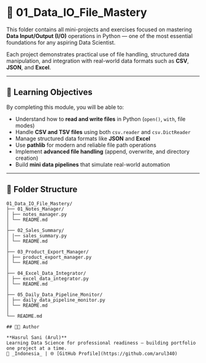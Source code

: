 # 📂 01_Data_IO_File_Mastery

This folder contains all mini-projects and exercises focused on mastering **Data Input/Output (I/O)** operations in Python — one of the most essential foundations for any aspiring Data Scientist.

Each project demonstrates practical use of file handling, structured data manipulation, and integration with real-world data formats such as **CSV**, **JSON**, and **Excel**.

---

## 🎯 Learning Objectives

By completing this module, you will be able to:

- Understand how to **read and write files** in Python (`open()`, `with`, file modes)
- Handle **CSV and TSV files** using both `csv.reader` and `csv.DictReader`
- Manage structured data formats like **JSON** and **Excel**
- Use **pathlib** for modern and reliable file path operations
- Implement **advanced file handling** (append, overwrite, and directory creation)
- Build **mini data pipelines** that simulate real-world automation

---

## 🧱 Folder Structure

```text
01_Data_IO_File_Mastery/
├── 01_Notes_Manager/
│ ├── notes_manager.py
│ └── README.md
│
├── 02_Sales_Summary/
│ |── sales_summary.py
│ └── README.md
│
├── 03_Product_Export_Manager/
│ ├── product_export_manager.py
│ └── README.md
│
├── 04_Excel_Data_Integrator/
│ ├── excel_data_integrator.py
│ └── README.md
│
├── 05_Daily_Data_Pipeline_Monitor/
│ ├── daily_data_pipeline_monitor.py
│ └── README.md
│
└── README.md

## 🧑‍💻 Author

**Hasrul Sani (Arul)**
Learning Data Science for professional readiness — building portfolio one project at a time.
📍 _Indonesia_ | 🌐 [GitHub Profile](https://github.com/arul340)
```
